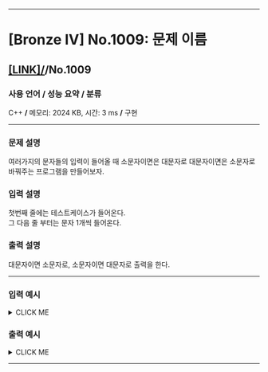 <hr>

# [Bronze IV] No.1009: 문제 이름 

## [[LINK]/](http://ascode.org/problem.php?id=1009)/No.1009 

### 사용 언어 / 성능 요약 / 분류 

C++ **/** 메모리: 2024 KB, 시간: 3 ms **/** 구현 <br>

<hr>

### 문제 설명 

여러가지의 문자들의 입력이 들어올 때 소문자이면은 대문자로 대문자이면은 소문자로 바꿔주는 프로그램을 만들어보자. <br>

### 입력 설명 

첫번째 줄에는 테스트케이스가 들어온다. <br>
그 다음 줄 부터는 문자 1개씩 들어온다. <br>

### 출력 설명 

대문자이면 소문자로, 소문자이면 대문자로 출력을 한다. <br>

<hr>

### 입력 예시

<details><summary>CLICK ME</summary>
<pre>
<strong>4
a
z
A
Z</strong>
</pre>
</details>

### 출력 예시

<details><summary>CLICK ME</summary>
<pre>
<strong>A
Z
a
z</strong>
</pre>
</details>

<hr>
